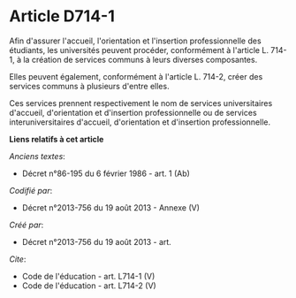 # Article D714-1

Afin d'assurer l'accueil, l'orientation et l'insertion professionnelle des étudiants, les universités peuvent procéder,
conformément à l'article L. 714-1, à la création de services communs à leurs diverses composantes. 

Elles peuvent également, conformément à l'article L. 714-2, créer des services communs à plusieurs d'entre elles. 

Ces services prennent respectivement le nom de services universitaires d'accueil, d'orientation et d'insertion
professionnelle ou de services interuniversitaires d'accueil, d'orientation et d'insertion professionnelle.

**Liens relatifs à cet article**

_Anciens textes_:

  - Décret n°86-195 du 6 février 1986 - art. 1 (Ab)

_Codifié par_:

  - Décret n°2013-756 du 19 août 2013 -  Annexe (V)

_Créé par_:

  - Décret n°2013-756 du 19 août 2013 - art.

_Cite_:

  - Code de l'éducation - art. L714-1 (V)
  - Code de l'éducation - art. L714-2 (V)
